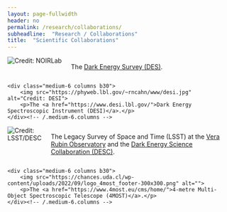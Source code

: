 ```yaml
---
layout: page-fullwidth
header: no
permalink: /research/collaborations/
subheadline:  "Research / Collaborations"
title:  "Scientific Collaborations"
---
```

<div class="row t60">
    <div class="medium-6 columns b30">
        <img src="https://noirlab.edu/public/media/archives/logos/screen/logo044.jpg" alt="Credit: NOIRLab">
        <p>The <a href="https://www.darkenergysurvey.org/">Dark Energy Survey (DES)</a>.</p>
    </div><!-- /.medium-6.columns -->

    <div class="medium-6 columns b30">
        <img src="https://phyweb.lbl.gov/~rncahn/www/desi.jpg" alt="Credit: DESI">
        <p>The <a href="https://www.desi.lbl.gov/">Dark Energy Spectroscopic Instrument (DESI)</a>.</p>
    </div><!-- /.medium-6.columns -->
</div><!-- /.row -->

<div class="row t60">
    <div class="medium-6 columns b30">
        <img src="https://lsstdesc.org/assets/img/logo.png" alt="Credit: LSST/DESC">
        <p>The Legacy Survey of Space and Time (LSST) at the <a href="https://rubinobservatory.org/">Vera Rubin Observatory</a> and the <a href="https://lsstdesc.org/">Dark Energy Science Collaboration (DESC)</a>.</p>
    </div><!-- /.medium-6.columns -->

    <div class="medium-6 columns b30">
        <img src="https://chances.uda.cl/wp-content/uploads/2022/09/logo_4most_footer-300x300.png" alt="">
        <p>The <a href="https://www.4most.eu/cms/home/">4-metre Multi-Object Spectroscopic Telescope (4MOST)</a>.</p>
    </div><!-- /.medium-6.columns -->
</div><!-- /.row -->

